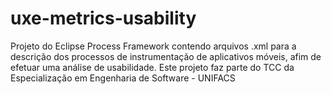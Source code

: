 uxe-metrics-usability
=====================

Projeto do Eclipse Process Framework contendo arquivos .xml para a descrição dos processos de instrumentação de aplicativos móveis, afim de efetuar uma análise de usabilidade. Este projeto faz parte do TCC da Especialização em Engenharia de Software - UNIFACS 